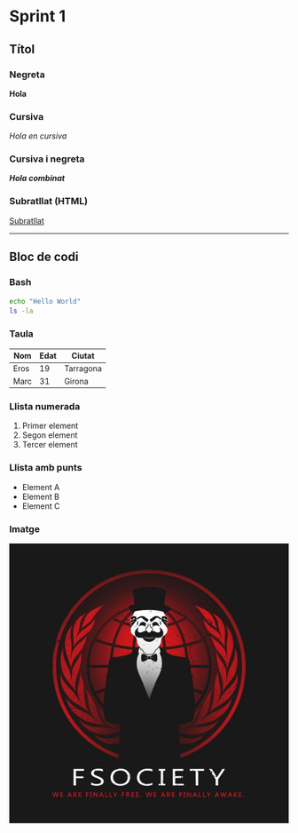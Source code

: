 # Sprint 1

## Títol

### Negreta

**Hola**

### Cursiva
*Hola en cursiva*

### Cursiva i negreta
***Hola combinat***

### Subratllat (HTML)
<u>Subratllat</u>

---

## Bloc de codi

### Bash

```bash
echo "Hello World"
ls -la
```

### Taula

| Nom   | Edat | Ciutat    |
|-------|------|-----------|
| Eros  | 19   | Tarragona |
| Marc  | 31   | Girona    |

### Llista numerada
1. Primer element
2. Segon element
3. Tercer element

### Llista amb punts
- Element A
- Element B
- Element C

### Imatge

![Imatge 1](imatges/30b94658f685ffd183c8c442d2973d30.jpg)